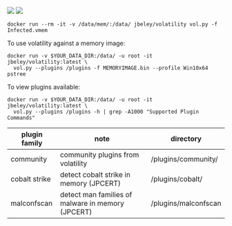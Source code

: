 [![](https://images.microbadger.com/badges/image/jbeley/volatility.svg)](https://microbadger.com/images/jbeley/volatility "Get your own image badge on microbadger.com")
[![](https://images.microbadger.com/badges/version/jbeley/volatility.svg)](https://microbadger.com/images/jbeley/volatility "Get your own version badge on microbadger.com")
```
docker run --rm -it -v /data/mem/:/data/ jbeley/volatility vol.py -f Infected.vmem
```

To use volatility against a memory image:
```
docker run -v $YOUR_DATA_DIR:/data/ -u root -it jbeley/volatility:latest \
  vol.py --plugins /plugins -f MEMORYIMAGE.bin --profile Win10x64 pstree
```


To view plugins available:
```
docker run -v $YOUR_DATA_DIR:/data/ -u root -it jbeley/volatility:latest \
  vol.py --plugins /plugins -h | grep -A1000 "Supported Plugin Commands"
```

|plugin family | note | directory |
|--------|------|-------|
|community | community plugins from volatility | /plugins/community/ |
|cobalt strike | detect cobalt strike in memory (JPCERT) | /plugins/cobalt/ |
|malconfscan  | detect man families of malware in memory (JPCERT) | /plugins/malconfscan |